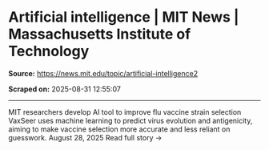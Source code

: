 # Artificial intelligence | MIT News | Massachusetts Institute of Technology

**Source:** https://news.mit.edu/topic/artificial-intelligence2

**Scraped on:** 2025-08-31 12:55:07

---

MIT researchers develop AI tool to improve flu vaccine strain selection
VaxSeer uses machine learning to predict virus evolution and antigenicity, aiming to make vaccine selection more accurate and less reliant on guesswork.
August 28, 2025
Read full story
→